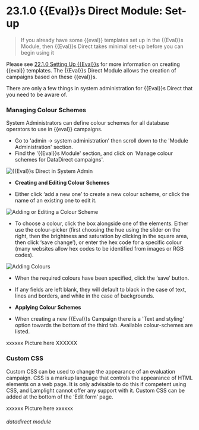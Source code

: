 # 23.1.0 {{Eval}}s Direct Module: Set-up

> If you already have some {{eval}} templates set up in the {{Eval}}s Module, then {{Eval}}s Direct takes minimal set-up before you can begin using it

Please see [22.1.0 Setting Up {{Eval}}s](/help/index/p/22.1.0) for more information on creating {{eval}} templates. The {{Eval}}s Direct Module allows the creation of campaigns based on these {{eval}}s.

There are only a few things in system administration for {{Eval}}s Direct that you need to be aware of.

### Managing Colour Schemes

System Administrators can define colour schemes for all database operators to use in {{eval}} campaigns.
- Go to 'admin -> system administration’ then scroll down to the 'Module Administration' section. 
- Find the '{{Eval}}s Module' section, and click on 'Manage colour schemes for DataDirect campaigns'.

![{{Eval}}s Direct in System Admin](23.1.0a.png)

   - **Creating and Editing Colour Schemes**  
   
   - Either click ‘add a new one’ to create a new colour scheme, or click the name of an existing one to edit it.
   
   ![Adding or Editing a Colour Scheme](23.1.0b.png)
   
   - To choose a colour, click the box alongside one of the elements. Either use the colour-picker (first choosing the hue using the slider on the right, then the brightness and saturation by clicking in the square area, then click ‘save change’), or enter the hex code for a specific colour (many websites allow hex codes to be identified from images or RGB codes).
   
   ![Adding Colours](23.1.0c.png)
   
   - When the required colours have been specified, click the ‘save’ button.
   - If any fields are left blank, they will default to black in the case of text, lines and borders, and white in the case of backgrounds.
   

   - **Applying Colour Schemes**  

- When creating a new {{Eval}}s Campaign there is a 'Text and styling’ option towards the bottom of the third tab. Available colour-schemes are listed.

xxxxxx Picture here XXXXXX


### Custom CSS

Custom CSS can be used to change the appearance of an evaluation campaign. CSS is a markup language that controls the appearance of HTML elements on a web page. It is only advisable to do this if competent using CSS, and Lamplight cannot offer any support with it. Custom CSS can be added at the bottom of the ‘Edit form’ page.

xxxxxx Picture here xxxxxx


###### datadirect module





   

